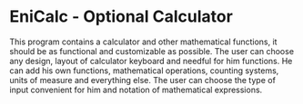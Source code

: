 # EniCalc - Optional Calculator
This program contains a calculator and other mathematical functions, it should be as functional and customizable as possible. The user can choose any design, layout of calculator keyboard and needful for him functions. He can add his own functions, mathematical operations, counting systems, units of measure and everything else. The user can choose the type of input convenient for him and notation of mathematical expressions.
